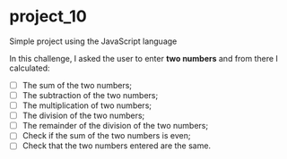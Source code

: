# project_10
Simple project using the JavaScript language

In this challenge, I asked the user to enter **two numbers** and from there I calculated:

- [ ] The sum of the two numbers;
- [ ] The subtraction of the two numbers;
- [ ] The multiplication of two numbers;
- [ ] The division of the two numbers;
- [ ] The remainder of the division of the two numbers;
- [ ] Check if the sum of the two numbers is even;
- [ ] Check that the two numbers entered are the same.
